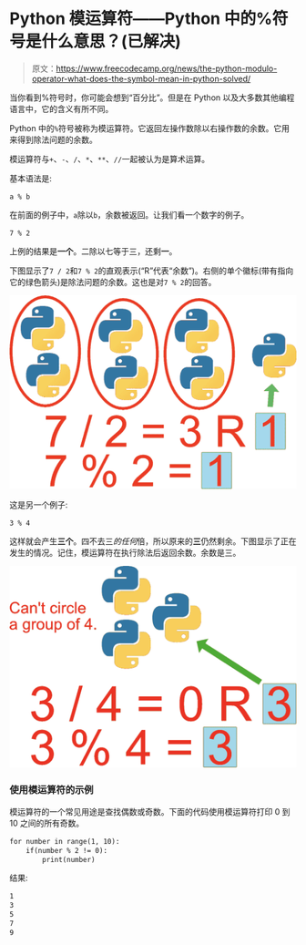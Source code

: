 # Python 模运算符——Python 中的%符号是什么意思？(已解决)

> 原文：<https://www.freecodecamp.org/news/the-python-modulo-operator-what-does-the-symbol-mean-in-python-solved/>

当你看到%符号时，你可能会想到“百分比”。但是在 Python 以及大多数其他编程语言中，它的含义有所不同。

Python 中的`%`符号被称为模运算符。它返回左操作数除以右操作数的余数。它用来得到除法问题的余数。

模运算符与`+`、`-`、`/`、`*`、`**`、`//`一起被认为是算术运算。

基本语法是:

```
a % b
```

在前面的例子中，`a`除以`b`，余数被返回。让我们看一个数字的例子。

```
7 % 2
```

上例的结果是**一个**。二除以七等于三，还剩**一**。

下图显示了`7 / 2`和`7 % 2`的直观表示(“R”代表“余数”)。右侧的单个徽标(带有指向它的绿色箭头)是除法问题的余数。这也是对`7 % 2`的回答。

![image-196](img/c49e5416e9fbd1a9e300602997f9d496.png)

这是另一个例子:

```
3 % 4
```

这样就会产生**三个**。四不去三*的任何*倍，所以原来的**三**仍然剩余。下图显示了正在发生的情况。记住，模运算符在执行除法后返回余数。余数是三。

![image-197](img/18b9714ca7faf90b9728d52315e8f8cf.png)

### 使用模运算符的示例

模运算符的一个常见用途是查找偶数或奇数。下面的代码使用模运算符打印 0 到 10 之间的所有奇数。

```
for number in range(1, 10):
    if(number % 2 != 0):
        print(number)
```

结果:

```
1
3
5
7
9
```